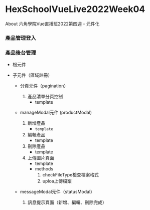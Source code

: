 # HexSchoolVueLive2022Week04
About 六角學院Vue直播班2022第四週 - 元件化

### 產品管理登入


### 產品後台管理
* 根元件

* 子元件（區域註冊）
  - 分頁元件（pagination）
    1. 產品清單分頁控制
        - template
  
  - manageModal元件 (productModal)
    1. 新增產品
        - `template`
    3. 編輯產品
        - template
    5. 刪除產品
        - template
    7. 上傳圖片頁面
        - template
        - methods
            1. checkFileType檢查檔案格式
            2. uploa上傳檔案
  
  - messageModal元件（statusModal）
    1. 訊息提示頁面（新增、編輯、刪除完成） 
